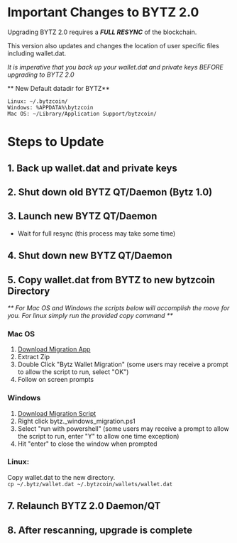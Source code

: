 # Important Changes to BYTZ 2.0

Upgrading BYTZ 2.0 requires a _**FULL RESYNC**_ of the blockchain. 

This version also updates and changes the location of user specific files including wallet.dat.  

_It is imperative that you back up your wallet.dat and private keys BEFORE upgrading to BYTZ 2.0_

** New Default datadir for BYTZ**

`Linux: ~/.bytzcoin/   `  
`Windows: %APPDATA%\bytzcoin  `  
`Mac OS: ~/Library/Application Support/bytzcoin/ `   

# Steps to Update

## 1. **Back up wallet.dat and private keys** 

## 2. **Shut down old BYTZ QT/Daemon (Bytz 1.0)**

## 3. **Launch new BYTZ QT/Daemon**
* Wait for full resync (this process may take some time)

## 4. **Shut down new BYTZ QT/Daemon**

## 5. **Copy wallet.dat from BYTZ to new bytzcoin Directory**
_** For Mac OS and Windows the scripts below will accomplish the move for you. For linux simply run the provided copy command **_  
### Mac OS
1.  [Download Migration App](https://github.com/bytzcurrency/BYTZ/releases/download/v0.2.0.0/BYTZ.Wallet.Migration.v2.app.zip)
2. Extract Zip
3. Double Click "Bytz Wallet Migration" (some users may receive a prompt to allow the script to run, select "OK")
4. Follow on screen prompts

### Windows
1. [Download Migration Script](https://github.com/bytzcurrency/BYTZ/releases/download/v0.2.0.0/bytz_windows_migration.ps1)
2. Right click bytz._windows_migration.ps1
3. Select "run with powershell" (some users may receive a prompt to allow the script to run, enter "Y" to allow one time exception)
4. Hit "enter" to close the window when prompted


### Linux:
Copy wallet.dat to the new directory.   
` cp ~/.bytz/wallet.dat ~/.bytzcoin/wallets/wallet.dat `   

## 7. **Relaunch BYTZ 2.0 Daemon/QT**
## 8. **After rescanning, upgrade is complete**



